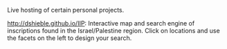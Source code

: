 Live hosting of certain personal projects. 

http://dshieble.github.io/IIP: Interactive map and search engine of inscriptions found in the Israel/Palestine region. Click on locations and use the facets on the left to design your search.


